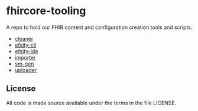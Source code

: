 # fhircore-tooling

A repo to hold our FHIR content and configuration creation tools and scripts.

- [cleaner](https://github.com/onaio/fhircore-tooling/tree/main/cleaner)
- [efsity-cli](https://github.com/onaio/fhircore-tooling/tree/main/efsity-cli)
- [efsity-ide](https://github.com/onaio/fhircore-tooling/tree/main/efsity-ide)
- [importer](https://github.com/onaio/fhircore-tooling/tree/main/importer)
- [sm-gen](https://github.com/onaio/fhircore-tooling/tree/main/sm-gen)
- [uploader](https://github.com/onaio/fhircore-tooling/tree/main/uploader)

## License

All code is made source available under the terms in the file LICENSE.
